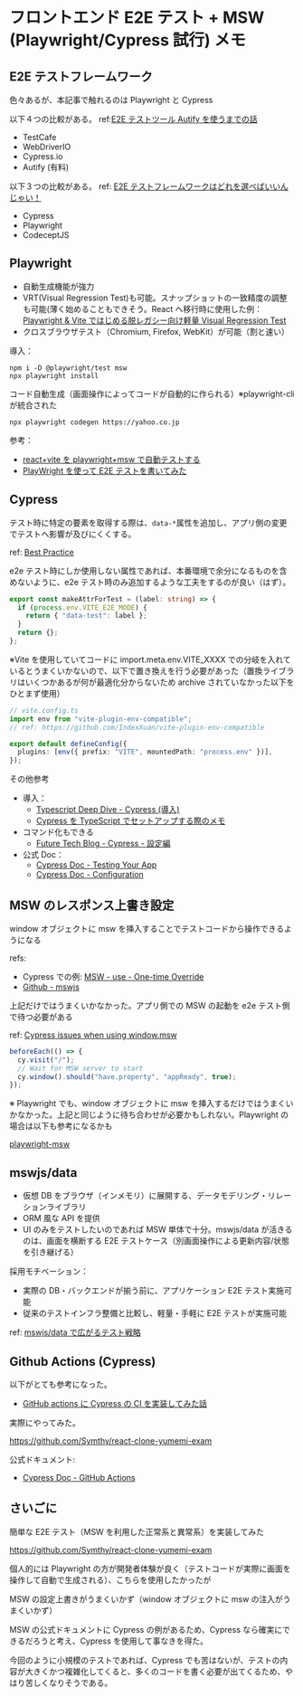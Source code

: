 # フロントエンド E2E テスト + MSW (Playwright/Cypress 試行) メモ

## E2E テストフレームワーク

色々あるが、本記事で触れるのは Playwright と Cypress

以下４つの比較がある。 ref:[E2E テストツール Autify を使うまでの話](https://teamspirit.hatenablog.com/entry/2020/04/17/150000)

- TestCafe
- WebDriverIO
- Cypress.io
- Autify (有料)

以下３つの比較がある。 ref: [E2E テストフレームワークはどれを選べばいいんじゃい！](https://zenn.dev/taiga533/articles/f6e1ef07a8676e)

- Cypress
- Playwright
- CodeceptJS

## Playwright

- 自動生成機能が強力
- VRT(Visual Regression Test)も可能。スナップショットの一致精度の調整も可能(薄く始めることもできそう。React へ移行時に使用した例： [Playwright & Vite ではじめる脱レガシー向け軽量 Visual Regression Test](https://blog.cybozu.io/entry/2022/03/18/100000)
- クロスブラウザテスト（Chromium, Firefox, WebKit）が可能（割と速い）

導入：

```
npm i -D @playwright/test msw
npx playwright install
```

コード自動生成（画面操作によってコードが自動的に作られる）※playwright-cli が統合された

```
npx playwright codegen https://yahoo.co.jp
```

参考：

- [react+vite を playwright+msw で自動テストする](https://zenn.dev/dyoshikawa/articles/07ab82a5cbcde0)
- [PlayWright を使って E2E テストを書いてみた](https://www.cresco.co.jp/blog/entry/14335/)

## Cypress

テスト時に特定の要素を取得する際は、`data-*`属性を追加し、アプリ側の変更でテストへ影響が及びにくくする。

ref: [Best Practice](https://docs.cypress.io/guides/references/best-practices#Selecting-Elements)

e2e テスト時にしか使用しない属性であれば、本番環境で余分になるものを含めないように、e2e テスト時のみ追加するような工夫をするのが良い（はず）。

```typescript
export const makeAttrForTest = (label: string) => {
  if (process.env.VITE_E2E_MODE) {
    return { "data-test": label };
  }
  return {};
};
```

※Vite を使用していてコードに import.meta.env.VITE_XXXX での分岐を入れているとうまくいかないので、以下で置き換えを行う必要があった（置換ライブラリはいくつかあるが何が最適化分からないため archive されていなかった以下をひとまず使用）

```typescript
// vite.config.ts
import env from "vite-plugin-env-compatible";
// ref: https://github.com/IndexXuan/vite-plugin-env-compatible

export default defineConfig({
  plugins: [env({ prefix: "VITE", mountedPath: "process.env" })],
});
```

その他参考

- 導入：
  - [Typescript Deep Dive - Cypress (導入)](https://typescript-jp.gitbook.io/deep-dive/intro-1/cypress)
  - [Cypress を TypeScript でセットアップする際のメモ](https://zenn.dev/himorishige/scraps/12952f7af8f80e)
- コマンド化もできる
  - [Future Tech Blog - Cypress - 設定編](https://future-architect.github.io/articles/20210428b/)
- 公式 Doc：
  - [Cypress Doc - Testing Your App](https://docs.cypress.io/guides/end-to-end-testing/testing-your-app#What-you-ll-learn)
  - [Cypress Doc - Configuration](https://docs.cypress.io/guides/references/configuration#Configuration-File)

## MSW のレスポンス上書き設定

window オブジェクトに msw を挿入することでテストコードから操作できるようになる

refs:

- Cypress での例: [MSW - use - One-time Override](https://mswjs.io/docs/api/setup-worker/use#one-time-override)
- [Github - mswjs](https://github.com/mswjs/msw/blob/ec57fbf1a8642e08d25a759bf86ea7885e5d5de5/test/msw-api/setup-worker/use.mocks.ts#L12-L17)

上記だけではうまくいかなかった。アプリ側での MSW の起動を e2e テスト側で待つ必要がある

ref: [Cypress issues when using window.msw](https://github.com/mswjs/msw/issues/1052)

```typescript
beforeEach(() => {
  cy.visit("/");
  // Wait for MSW server to start
  cy.window().should("have.property", "appReady", true);
});
```

※ Playwright でも、window オブジェクトに msw を挿入するだけではうまくいかなかった。上記と同じように待ち合わせが必要かもしれない。Playwright の場合は以下も参考になるかも

[playwright-msw](https://github.com/valendres/playwright-msw/blob/main/packages/example/tests/playwright/specs/rest.spec.ts)

## mswjs/data

- 仮想 DB をブラウザ（インメモリ）に展開する、データモデリング・リレーションライブラリ
- ORM 風な API を提供
- UI のみをテストしたいのであれば MSW 単体で十分。mswjs/data が活きるのは、画面を横断する E2E テストケース（別画面操作による更新内容/状態を引き継げる）

採用モチベーション：

- 実際の DB・バックエンドが揃う前に、アプリケーション E2E テスト実施可能
- 従来のテストインフラ整備と比較し、軽量・手軽に E2E テストが実施可能

ref: [mswjs/data で広がるテスト戦略](https://zenn.dev/takepepe/articles/msw-data-userflow-testing)

## Github Actions (Cypress)

以下がとても参考になった。

- [GitHub actions に Cypress の CI を実装してみた話](https://zenn.dev/convers39/articles/e1531d487ac448)

実際にやってみた。

https://github.com/Symthy/react-clone-yumemi-exam

公式ドキュメント:

- [Cypress Doc - GitHub Actions](https://docs.cypress.io/guides/continuous-integration/github-actions#Explicit-Version-Number)

## さいごに

簡単な E2E テスト（MSW を利用した正常系と異常系）を実装してみた

https://github.com/Symthy/react-clone-yumemi-exam

個人的には Playwright の方が開発者体験が良く（テストコードが実際に画面を操作して自動で生成される）、こちらを使用したかったが

MSW の設定上書きがうまくいかず（window オブジェクトに msw の注入がうまくいかず）

MSW の公式ドキュメントに Cypress の例があるため、Cypress なら確実にできるだろうと考え、Cypress を使用して事なきを得た。

今回のように小規模のテストであれば、Cypress でも苦はないが、テストの内容が大きくかつ複雑化してくると、多くのコードを書く必要が出てくるため、やはり苦しくなりそうである。
